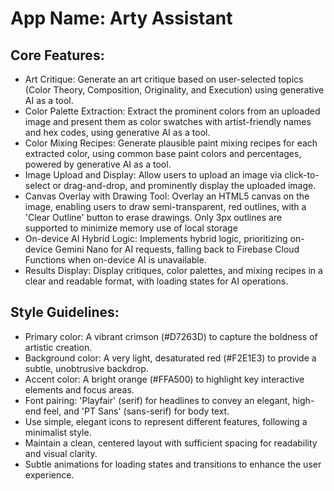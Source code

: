 # **App Name**: Arty Assistant

## Core Features:

- Art Critique: Generate an art critique based on user-selected topics (Color Theory, Composition, Originality, and Execution) using generative AI as a tool.
- Color Palette Extraction: Extract the prominent colors from an uploaded image and present them as color swatches with artist-friendly names and hex codes, using generative AI as a tool.
- Color Mixing Recipes: Generate plausible paint mixing recipes for each extracted color, using common base paint colors and percentages, powered by generative AI as a tool.
- Image Upload and Display: Allow users to upload an image via click-to-select or drag-and-drop, and prominently display the uploaded image.
- Canvas Overlay with Drawing Tool: Overlay an HTML5 canvas on the image, enabling users to draw semi-transparent, red outlines, with a 'Clear Outline' button to erase drawings. Only 3px outlines are supported to minimize memory use of local storage
- On-device AI Hybrid Logic: Implements hybrid logic, prioritizing on-device Gemini Nano for AI requests, falling back to Firebase Cloud Functions when on-device AI is unavailable.
- Results Display: Display critiques, color palettes, and mixing recipes in a clear and readable format, with loading states for AI operations.

## Style Guidelines:

- Primary color: A vibrant crimson (#D7263D) to capture the boldness of artistic creation.
- Background color: A very light, desaturated red (#F2E1E3) to provide a subtle, unobtrusive backdrop.
- Accent color: A bright orange (#FFA500) to highlight key interactive elements and focus areas.
- Font pairing: 'Playfair' (serif) for headlines to convey an elegant, high-end feel, and 'PT Sans' (sans-serif) for body text.
- Use simple, elegant icons to represent different features, following a minimalist style.
- Maintain a clean, centered layout with sufficient spacing for readability and visual clarity.
- Subtle animations for loading states and transitions to enhance the user experience.